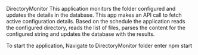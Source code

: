 DirectoryMonitor
This application monitors the folder configured and updates the details in the database.
This app makes an API call to fetch active configuration details.
Based on the schedule the application reads the configured directory, reads the list of files,
parses the content for the configured string and updates the database with the results.

To start the application,
Navigate to DirectoryMonitor folder
enter npm start
